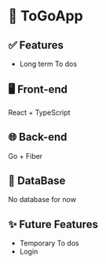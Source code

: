 # 🎯 ToGoApp
## ✅ Features
<ul>
  <li>Long term To dos</li>
</ul>

## 🖥️ Front-end
React + TypeScript
## 🌐 Back-end
Go + Fiber
## 💾 DataBase
No database for now

## ✨ Future Features
<ul>
  <li>Temporary To dos</li>
  <li>Login</li>
</ul>
